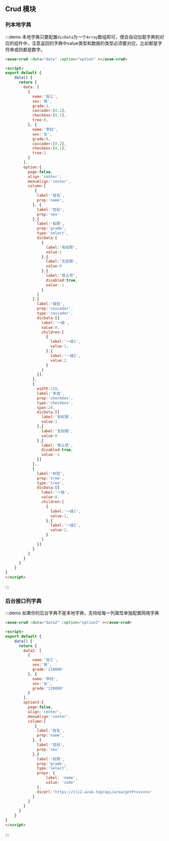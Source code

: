 <script>
  const DIC={
    GRADE:[{
        label:'有权限',
        value:1
      },{
        label:'无权限',
        value:0
      },{
        label:'禁止项',
        disabled:true,
        value:-1
      }],
    CASCADER:[{
      label:'一级',
      value:0,
      children:[
        {
          label:'一级1',
          value:1,
        },{
          label:'一级2',
          value:2,
        }
      ]
    }]
  }
export default {
    data() {
      return {
        data2: [
          {
            name:'张三',
            sex:'男',
            grade:'110000'
          }, {
            name:'李四',
            sex:'女',
            grade:'120000'
          }
        ],
        data: [
          {
            name:'张三',
            sex:'男',
            grade:1,
            cascader:[0,1],
            checkbox:[0,1],
            tree:0,
          }, {
            name:'李四',
            sex:'女',
            grade:0,
            cascader:[0,2],
            checkbox:[0,1],
            tree:1,
          }
        ],
        option:{
          page:false,
          align:'center',
          menuAlign:'center',
          column:[
             {
              label:'姓名',
              prop:'name',
            }, {
              label:'性别',
              prop:'sex'
            },{
              label:'权限',
              prop:'grade',
              type:'select',
              dicData:[
               {
                  label:'有权限',
                  value:1
                },{
                  label:'无权限',
                  value:0
                },{
                  label:'禁止项',
                  disabled:true,
                  value:-1
                }
              ]
            },
            {
              label:'级别',
              prop:'cascader',
              type:'cascader',
              dicData:DIC.CASCADER
            },
            {
              width:120,
              label:'多选',
              span:24,
              prop:'checkbox',
              type:'checkbox',
              dicData:DIC.GRADE
            },
            {
              label:'树型',
              prop:'tree',
              type:'tree',
              dicData:DIC.CASCADER
            }
          ]
        },
        option3:{
          page:false,
          align:'center',
          menuAlign:'center',
          column:[
             {
              label:'姓名',
              prop:'name',
            }, {
              label:'性别',
              prop:'sex'
            },{
              label:'权限',
              prop:'grade',
              type:'select',
              props: {
                  label: 'name',
                  value: 'code'
              },
              dicUrl:'https://cli2.avue.top/api/area/getProvince',
            }
          ]
        }
      }
    },
    methods: {
    }
}
</script>

<style>

</style>

## Crud 模块



### 列本地字典

:::demo 本地字典只要配置`dicData`为一个`Array`数组即可，便会自动加载字典到对应的组件中，注意返回的字典中value类型和数据的类型必须要对应，比如都是字符串或则都是数字。
```html
<avue-crud :data="data" :option="option" ></avue-crud>

<script>
export default {
    data() {
      return {
        data: [
          {
            name:'张三',
            sex:'男',
            grade:1,
            cascader:[0,1],
            checkbox:[0,1],
            tree:0,
          }, {
            name:'李四',
            sex:'女',
            grade:0,
            cascader:[0,2],
            checkbox:[0,1],
            tree:1
          }
        ],
        option:{
          page:false,
          align:'center',
          menuAlign:'center',
          column:[
             {
              label:'姓名',
              prop:'name',
            }, {
              label:'性别',
              prop:'sex'
            },{
              label:'权限',
              prop:'grade',
              type:'select',
              dicData:[
                {
                  label:'有权限',
                  value:1
                },{
                  label:'无权限',
                  value:0
                },{
                  label:'禁止项',
                  disabled:true,
                  value:-1
                }
              ]
            },{
              label:'级别',
              prop:'cascader',
              type:'cascader',
              dicData:[{
                label:'一级',
                value:0,
                children:[
                  {
                    label:'一级1',
                    value:1,
                  },{
                    label:'一级2',
                    value:2,
                  }
                ]
              }],
            },
            {
              width:120,
              label:'多选',
              prop:'checkbox',
              type:'checkbox',
              span:24,
              dicData:[{
                label:'有权限',
                value:1
              },{
                label:'无权限',
                value:0
              },{
                label:'禁止项',
                disabled:true,
                value:-1
              }]
            },
            {
              label:'树型',
              prop:'tree',
              type:'tree',
              dicData:[{
                label:'一级',
                value:0,
                children:[
                  {
                    label:'一级1',
                    value:1,
                  },{
                    label:'一级2',
                    value:2,
                  }
                ]
              }]
            }
          ]
        }
      }
    }
}
</script>
```
:::



### 后台接口列字典

:::demo 如果你的后台字典不是本地字典，支持给每一列属性单独配置网络字典

```html
<avue-crud :data="data2" :option="option3" ></avue-crud>

<script>
export default {
    data() {
      return {
        data2: [
          {
            name:'张三',
            sex:'男',
            grade:'110000'
          }, {
            name:'李四',
            sex:'女',
            grade:'120000'
          }
        ],
        option3:{
          page:false,
          align:'center',
          menuAlign:'center',
          column:[
             {
              label:'姓名',
              prop:'name',
            }, {
              label:'性别',
              prop:'sex'
            },{
              label:'权限',
              prop:'grade',
              type:'select',
              props: {
                  label: 'name',
                  value: 'code'
              },
              dicUrl:'https://cli2.avue.top/api/area/getProvince'
            }
          ]
        }
      }
    }
}
</script>
```
:::